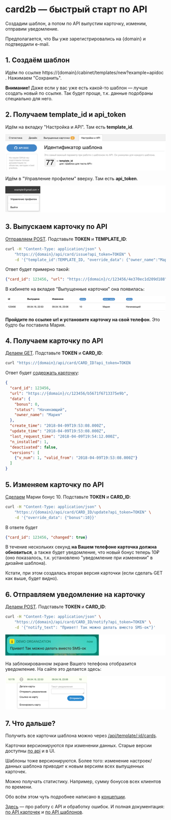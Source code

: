 # card2b — быстрый старт по API

Создадим шаблон, а потом по API выпустим карточку, изменим, отправим уведомление.

Предполагается, что Вы уже зарегистрировались на {domain} и подтвердили e-mail.


## 1. Создаём шаблон

Идём по ссылке https://{domain}/cabinet/templates/new?example=apidoc . 
Нажимаем "Сохранить".

**Внимание!** Даже если у вас уже есть какой-то шаблон — лучше создать новый по ссылке. 
Так будет проще, т.к. данные подобраны специально для него.


## 2. Получаем template_id и api_token

Идём на вкладку "Настройка и API". Там есть **template_id**.

![template_id](../img/screen_quickstart_id.png)

Идём в "Управление профилем" вверху. Там есть **api_token**.

![profile](../img/screen_quickstart_profile.png)


## 3. Выпускаем карточку по API

[Отправляем POST](./cards.md#api_card_issue). Подставьте **TOKEN** и **TEMPLATE_ID**:

```bash
curl -H "Content-Type: application/json" \
    "https://{domain}/api/card/issue?api_token=TOKEN" \
    -d '{"template_id":TEMPLATE_ID, "override_data": {"owner_name":"Мария"}}'
```  

Ответ будет примерно такой:

```json
{"card_id": 123456, "url": "https://{domain}/c/123456/4e370ec1d209d188"}
```

В кабинете на вкладке "Выпущенные карточки" она появилась: 

![issued card in ui](../img/screen_quickstart_ui_issued.png)

**Пройдите по ссылке url и установите карточку на свой телефон**. Это будто бы поставила Мария. 


## 4. Получаем карточку по API

[Делаем GET](./cards.md#api_card_get). Подставьте **TOKEN** и **CARD_ID**: 

```bash
curl "https://{domain}/api/card/CARD_ID?api_token=TOKEN
```

Ответ будет [содержать карточку](./working-with-api.md#card):

```json
{
  "card_id": 123456,
  "url": "https://{domain}/c/123456/b5671f6713375e9b",
  "data": {
    "bonus": 0,
    "status": "Начинающий",
    "owner_name": "Мария"
  },
  "create_time": "2018-04-09T19:53:08.000Z",
  "update_time": "2018-04-09T19:53:08.000Z",
  "last_request_time": "2018-04-09T19:54:12.000Z",
  "n_installed": 1,
  "deactivated": false,
  "versions": [ 
    {"v_num": 1, "valid_from": "2018-04-09T19:53:08.000Z"} 
  ]
}
```


## 5. Изменяем карточку по API

[Сделаем](./cards.md#api_card_update) Марии бонус 10. Подставьте **TOKEN** и **CARD_ID**:

```bash
curl -H "Content-Type: application/json" \
    "https://{domain}/api/card/CARD_ID/update?api_token=TOKEN" \
    -d '{"override_data": {"bonus":10}}'
```  

В ответе будет

```json
{"card_id": 123456, "changed": true}
```

В течение нескольких секунд **на Вашем телефоне карточка должна обновиться**, а также будет уведомление, что новый бонус теперь 10₽ 
(оно показалось, т.к. установлено "уведомление при изменении" в дизайне шаблона).

Кстати, при этом создалась вторая версия карточки (если сделать GET как выше, будет видно). 


## 6. Отправляем уведомление на карточку

[Делаем POST](./cards.md#api_card_notify). Подставьте **TOKEN** и **CARD_ID**:

```bash
curl -H "Content-Type: application/json" \
    "https://{domain}/api/card/CARD_ID/notify?api_token=TOKEN" \
    -d '{"notify_text": "Привет! Так можно делать вместо SMS-ок"}'
```  

![notify on lock screen](../img/notify_on_lockscreen.jpg)

На заблокированном экране Вашего телефона отобразится уведомление. На сайте это делается здесь:
 
![send notification to card in ui](../img/screen_quickstart_ui_notify.png)


## 7. Что дальше?

Получить все карточки шаблона можно через [/api/template/:id/cards](./templates.md#api_template_cards).

Карточки версионируются при изменении данных. Старые версии доступны [по api](./cards.md#api_card_get_vnum) и в UI.

Шаблоны тоже версионируются. Более того: изменение настроек/данных шаблона приводит к новым версиям всех выпущенных карточек.

Можно получать статистику. Например, сумму бонусов всех клиентов по времени.

Обо всём этом чуть подробнее написано в [концепции](./basic-concepts.md).

[Здесь](./working-with-api.md) — про работу с API и обработку ошибок. 
И полная документация: [по API карточек](./cards.md) и [по API шаблонов](./templates.md).

